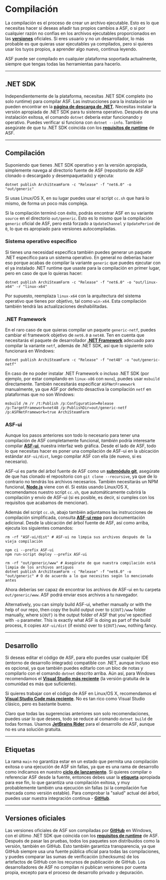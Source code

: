 # Compilación

La compilación es el proceso de crear un archivo ejecutable. Esto es lo que necesitas hacer si deseas añadir tus propios cambios a ASF, o si por cualquier razón no confías en los archivos ejecutables proporcionados en las **[versiones](https://github.com/JustArchiNET/ArchiSteamFarm/releases)** oficiales. Si eres usuario y no un desarrollador, lo más probable es que quieras usar ejecutables ya compilados, pero si quieres usar los tuyos propios, a aprender algo nuevo, continua leyendo.

ASF puede ser compilado en cualquier plataforma soportada actualmente, siempre que tengas todas las herramientas para hacerlo.

---

## .NET SDK

Independientemente de la plataforma, necesitas .NET SDK completo (no solo runtime) para compilar ASF. Las instrucciones para la instalación se pueden encontrar en la **[página de descarga de .NET](https://dotnet.microsoft.com/download)**. Necesitas instalar la versión apropiada de .NET SDK para tu sistema operativo. Después de una instalación exitosa, el comando `dotnet` debería estar funcionando y operativo. Puedes verificar si funciona con `dotnet --info`. También asegúrate de que tu .NET SDK coincida con los **[requisitos de runtime](https://github.com/JustArchiNET/ArchiSteamFarm/wiki/Compatibility-es-es#requisitos-de-runtime)** de ASF.

---

## Compilación

Suponiendo que tienes .NET SDK operativo y en la versión apropiada, simplemente navega al directorio fuente de ASF (repositorio de ASF clonado o descargado y desempaquetado) y ejecuta:

```shell
dotnet publish ArchiSteamFarm -c "Release" -f "net6.0" -o "out/generic"
```

Si usas Linux/OS X, en su lugar puedes usar el script `cc.sh` que hará lo mismo, de forma un poco más compleja.

Si la compilación terminó con éxito, podrás encontrar ASF en su variante `source` en el directorio `out/generic`. Esto es lo mismo que la compilación `generic` oficial de ASF, pero está forzado a `UpdateChannel` y `UpdatePeriod` de `0`, lo que es apropiado para versiones autocompiladas.

### Sistema operativo específico

Si tienes una necesidad específica también puedes generar un paquete .NET específico para un sistema operativo. En general no deberías hacer eso porque acabas de compilar la variante `generic` que puedes ejecutar con el ya instalado .NET runtime que usaste para la compilación en primer lugar, pero en caso de que lo quieras hacer:

```shell
dotnet publish ArchiSteamFarm -c "Release" -f "net6.0" -o "out/linux-x64" -r "linux-x64"
```

Por supuesto, reemplaza `linux-x64` con la arquitectura del sistema operativo que tienes por objetivo, tal como `win-x64`. Esta compilación también tendrá las actualizaciones deshabilitadas.

### .NET Framework

En el raro caso de que quieras compilar un paquete `generic-netf`, puedes cambiar el framework objetivo de `net6.0` a `net48`. Ten en cuenta que necesitarás el paquete de desarrollador **[.NET Framework](https://dotnet.microsoft.com/download/visual-studio-sdks)** adecuado para compilar la variante `netf`, además de .NET SDK, así que lo siguiente solo funcionará en Windows:

```shell
dotnet publish ArchiSteamFarm -c "Release" -f "net48" -o "out/generic-netf"
```

En caso de no poder instalar .NET Framework o incluso .NET SDK (por ejemplo, por estar compilando en `linux-x86` con `mono`), puedes usar `msbuild` directamente. También necesitarás especificar `ASFNetFramework` manualmente, ya que ASF por defecto desactiva la compilación `netf` en plataformas que no son Windows:

```shell
msbuild /m /r /t:Publish /p:Configuration=Release /p:TargetFramework=net48 /p:PublishDir=out/generic-netf /p:ASFNetFramework=true ArchiSteamFarm
```

### ASF-ui

Aunque los pasos anteriores son todo lo necesario para tener una compilación de ASF completamente funcional, *también* podría interesarte compilar **[ASF-ui](https://github.com/JustArchiNET/ArchiSteamFarm/wiki/IPC-es-ES#asf-ui)**, nuestra interfaz web gráfica. Desde el lado de ASF, todo lo que necesitas hacer es poner una compilación de ASF-ui en la ubicación estándar `ASF-ui/dist`, luego compilar ASF con ella (de nuevo, si es necesario).

ASF-ui es parte del árbol fuente de ASF como un **[submódulo git](https://git-scm.com/book/en/v2/Git-Tools-Submodules)**, asegúrate de que has clonado el repositorio con `git clone --recursive`, ya que de lo contrario no tendrás los archivos necesarios. También necesitarás un NPM funcional, **[Node.js](https://nodejs.org)** viene con él. Si estás usando Linux/OS X, recomendamos nuestro script `cc.sh`, que automáticamente cubrirá la compilación y envío de ASF-ui (si es posible, es decir, si cumples con los requisitos que acabamos de mencionar).

Además del script `cc.sh`, abajo también adjuntamos las instrucciones de compilación simplificada, consulta **[ASF-ui repo](https://github.com/JustArchiNET/ASF-ui)** para documentación adicional. Desde la ubicación del árbol fuente de ASF, así como arriba, ejecuta los siguientes comandos:

```shell
rm -rf "ASF-ui/dist" # ASF-ui no limpia sus archivos después de la vieja compilación

npm ci --prefix ASF-ui
npm run-script deploy --prefix ASF-ui

rm -rf "out/generic/www" # Asegúrate de que nuestra compilación está limpia de los archivos antiguos
dotnet publish ArchiSteamFarm -c "Release" -f "net6.0" -o "out/generic" # O de acuerdo a lo que necesites según lo mencionado antes
```

Ahora deberías ser capaz de encontrar los archivos de ASF-ui en tu carpeta `out/generic/www`. ASF podrá enviar esos archivos a tu navegador.

Alternatively, you can simply build ASF-ui, whether manually or with the help of our repo, then copy the build output over to `${OUT}/www` folder manually, where `${OUT}` is the output folder of ASF that you've specified with `-o` parameter. This is exactly what ASF is doing as part of the build process, it copies `ASF-ui/dist` (if exists) over to `${OUT}/www`, nothing fancy.

---

## Desarrollo

Si deseas editar el código de ASF, para ello puedes usar cualquier IDE (entorno de desarrollo integrado) compatible con .NET, aunque incluso eso es opcional, ya que también puedes editarlo con un bloc de notas y compilarlo con el comando `dotnet` descrito arriba. Aún así, para Windows recomendamos el **[Visual Studio más reciente](https://visualstudio.microsoft.com/downloads)** (la versión gratuita de la comunidad es más que suficiente).

Si quieres trabajar con el código de ASF en Linux/OS X, recomendamos el **[Visual Studio Code más reciente](https://code.visualstudio.com/download)**. No es tan rico como Visual Studio clásico, pero es bastante bueno.

Claro que todas las sugerencias anteriores son solo recomendaciones, puedes usar lo que desees, todo se reduce al comando `dotnet build` de todas formas. Usamos **[JetBrains Rider](https://www.jetbrains.com/rider)** para el desarrollo de ASF, aunque no es una solución gratuita.

---

## Etiquetas

La rama `main` no garantiza estar en un estado que permita una compilación exitosa o una ejecución de ASF sin fallas, ya que es una rama de desarrollo como indicamos en nuestro **[ciclo de lanzamiento](https://github.com/JustArchiNET/ArchiSteamFarm/wiki/Release-cycle-es-es)**. Si quieres compilar o referenciar ASF desde la fuente, entonces debes usar la **[etiqueta](https://github.com/JustArchiNET/ArchiSteamFarm/tags)** apropiada para ese fin, lo que garantiza una compilación exitosa, y muy probablemente también una ejecución sin fallas (si la compilación fue marcada como versión estable). Para comprobar la "salud" actual del árbol, puedes usar nuestra integración continua - **[GitHub](https://github.com/JustArchiNET/ArchiSteamFarm/actions/workflows/ci.yml?query=branch%3Amain)**.

---

## Versiones oficiales

Las versiones oficiales de ASF son compiladas por **[GitHub](https://github.com/JustArchiNET/ArchiSteamFarm/actions)** en Windows, con el último .NET SDK que coincida con los **[requisitos de runtime](https://github.com/JustArchiNET/ArchiSteamFarm/wiki/Compatibility-es-es#requisitos-de-runtime)** de ASF. Después de pasar las pruebas, todos los paquetes son distribuidos como la versión, también en GitHub. Esto también garantiza transparencia, ya que GitHub siempre usa una fuente pública oficial para todas las compilaciones, y puedes comparar las sumas de verificación (checksums) de los artefactos de GitHub con los recursos de publicación de GitHub. Los desarrolladores de ASF no compilan ni publican versiones por cuenta propia, excepto para el proceso de desarrollo privado y depuración.